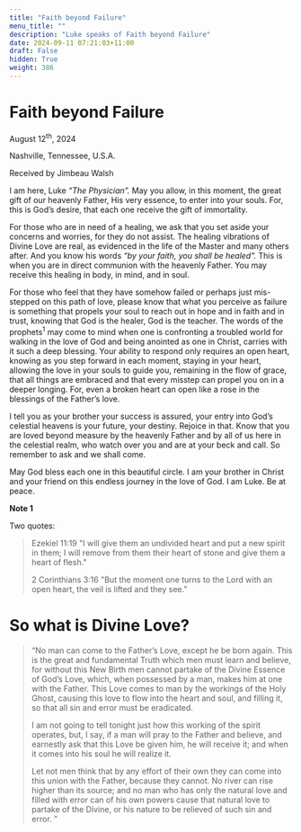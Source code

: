 ```yaml
---
title: "Faith beyond Failure"
menu_title: ""
description: "Luke speaks of Faith beyond Failure"
date: 2024-09-11 07:21:03+11:00
draft: False
hidden: True
weight: 386
---
```

# Faith beyond Failure 

August 12<sup>th</sup>, 2024

Nashville, Tennessee, U.S.A.

Received by Jimbeau Walsh  

I am here, Luke *“The Physician”.* May you allow, in this moment, the great gift of our heavenly Father, His very essence, to enter into your souls. For, this is God’s desire, that each one receive the gift of immortality. 

For those who are in need of a healing, we ask that you set aside your concerns and  worries, for they do not assist. The healing vibrations of Divine Love are real, as evidenced in the life of the Master and many others after.  And you know his words *“by your faith, you shall be healed”.* This is when you are in direct communion with the heavenly Father. You may receive this healing in body, in  mind, and in soul. 
    
For those who feel that they have somehow failed or perhaps just mis-stepped on this path of love, please know that what you perceive as failure is something that propels your soul to reach out in hope and in faith and in trust, knowing that God is the healer, God is the teacher. The words of the prophets<sup>1</sup> may come to mind when one is confronting a troubled world for walking in the love of God and being anointed as one in Christ, carries with it such a deep blessing. Your ability to respond only requires an open heart, knowing as you step forward in each moment, staying in your heart, allowing the love in your souls to guide you, remaining in the flow of grace, that all things are embraced and that every misstep can propel you on in a deeper longing. For, even a broken heart can open like a rose in the blessings of the Father’s love. 
   
I tell you as your brother your success is assured, your entry into God’s celestial heavens is your future, your destiny. Rejoice in that. Know that you are loved beyond measure by the heavenly Father and by all of us here in the celestial realm, who watch over you and are at your beck and call. So remember to ask and we shall come. 
     
May God bless each one in this beautiful circle. I am your brother in Christ and your friend on this endless journey in the love of God. I am Luke. Be at peace. 

**Note 1**

Two quotes:

> Ezekiel 11:19 "I will give them an undivided heart and put a new spirit in them; I will remove from them their heart of stone and give them a heart of flesh."
>
> 2 Corinthians 3:16 "But the moment one turns to the Lord with an open heart, the veil is lifted and they see."

# So what is Divine Love?

> “No man can come to the Father’s Love, except he be born again. This is the great and fundamental Truth which men must learn and believe, for without this New Birth men cannot partake of the Divine Essence of God’s Love, which, when possessed by a man, makes him at one with the Father. This Love comes to man by the workings of the Holy Ghost, causing this love to flow into the heart and soul, and filling it, so that all sin and error must be eradicated.
>
> I am not going to tell tonight just how this working of the spirit operates, but, I say, if a man will pray to the Father and believe, and earnestly ask that this Love be given him, he will receive it; and when it comes into his soul he will realize it.
>
> Let not men think that by any effort of their own they can come into this union with the Father, because they cannot. No river can rise higher than its source; and no man who has only the natural love and filled with error can of his own powers cause that natural love to partake of the Divine, or his nature to be relieved of such sin and error. ”
>
